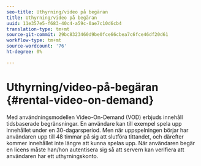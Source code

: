 ```yaml
---
seo-title: Uthyrning/video på begäran
title: Uthyrning/video på begäran
uuid: 11e357e5-f683-40c4-a59c-0ae7c10d6cb4
translation-type: tm+mt
source-git-commit: 29bc8323460d9be0fce66cbea7c6fce46df20d61
workflow-type: tm+mt
source-wordcount: '76'
ht-degree: 0%

---
```



# Uthyrning/video-på-begäran {#rental-video-on-demand}

Med användningsmodellen Video-On-Demand (VOD) erbjuds innehåll tidsbaserade begränsningar. En användare kan till exempel spela upp innehållet under en 30-dagarsperiod. Men när uppspelningen börjar har användaren upp till 48 timmar på sig att slutföra tittandet, och därefter kommer innehållet inte längre att kunna spelas upp. När användaren begär en licens måste han/hon autentisera sig så att servern kan verifiera att användaren har ett uthyrningskonto.
